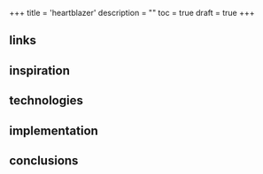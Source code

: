 +++
title = 'heartblazer'
description = ""
toc = true
draft = true
+++

## links

## inspiration

## technologies

## implementation

## conclusions

